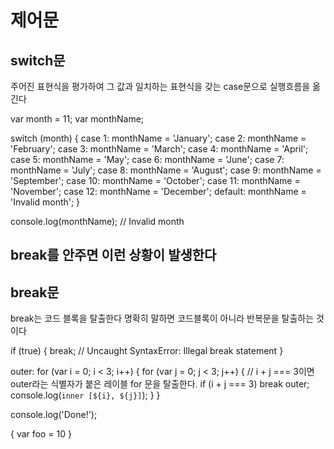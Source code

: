 # 제어문

## switch문

주어진 표현식을 평가하여 그 값과 일치하는 표현식을 갖는 case문으로 실행흐름을 옮긴다

var month = 11;
var monthName;

switch (month) {
case 1: monthName = 'January';
case 2: monthName = 'February';
case 3: monthName = 'March';
case 4: monthName = 'April';
case 5: monthName = 'May';
case 6: monthName = 'June';
case 7: monthName = 'July';
case 8: monthName = 'August';
case 9: monthName = 'September';
case 10: monthName = 'October';
case 11: monthName = 'November';
case 12: monthName = 'December';
default: monthName = 'Invalid month';
}

console.log(monthName); // Invalid month

## break를 안주면 이런 상황이 발생한다

## break문

break는 코드 블록을 탈출한다 명확히 말하면 코드블록이 아니라 반복문을 탈출하는 것이다

if (true) {
break; // Uncaught SyntaxError: Illegal break statement
}

outer: for (var i = 0; i < 3; i++) {
for (var j = 0; j < 3; j++) {
// i + j === 3이면 outer라는 식별자가 붙은 레이블 for 문을 탈출한다.
if (i + j === 3) break outer;
console.log(`inner [${i}, ${j}]`);
}
}

console.log('Done!');

{
var foo = 10
}

